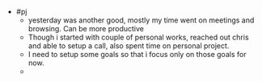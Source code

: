 - #pj
	- yesterday was another good, mostly my time went on meetings and browsing. Can be more productive
	- Though i started with couple of personal works, reached out chris and able to setup a call, also spent time on personal project.
	- I need to setup some goals so that i focus only on those goals for now.
	-